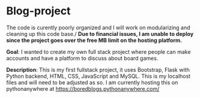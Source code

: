# Blog-project

The code is curently poorly organized and I will work on modularizing and cleaning up this code base./
**Due to financial issues, I am unable to deploy since the project goes over the free MB limit on the hosting platform.**

**Goal**: I wanted to create my own full stack project where people can make accounts and have a platform to discuss about board games.

**Description**:
This is my first fullstack project, it uses Bootstrap, Flask with Python backend, HTML, CSS, JavaScript and MySQL.
This is my localhost files and will need to be adjusted as so.
I am currently hosting this on pythonanywhere at https://boredblogs.pythonanywhere.com/ 
